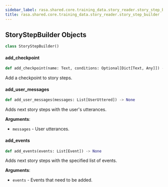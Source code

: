 ```yaml
---
sidebar_label: rasa.shared.core.training_data.story_reader.story_step_builder
title: rasa.shared.core.training_data.story_reader.story_step_builder
---
```

## StoryStepBuilder Objects

```python
class StoryStepBuilder()
```

#### add\_checkpoint

```python
def add_checkpoint(name: Text, conditions: Optional[Dict[Text, Any]]) -> None
```

Add a checkpoint to story steps.

#### add\_user\_messages

```python
def add_user_messages(messages: List[UserUttered]) -> None
```

Adds next story steps with the user&#x27;s utterances.

**Arguments**:

- `messages` - User utterances.

#### add\_events

```python
def add_events(events: List[Event]) -> None
```

Adds next story steps with the specified list of events.

**Arguments**:

- `events` - Events that need to be added.

